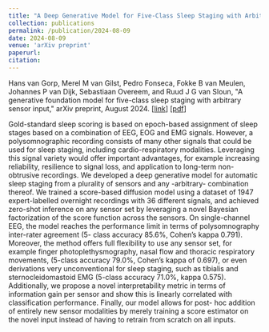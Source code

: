 ```yaml
---
title: "A Deep Generative Model for Five-Class Sleep Staging with Arbitrary Sensor Input"
collection: publications
permalink: /publication/2024-08-09
date: 2024-08-09
venue: 'arXiv preprint'
paperurl: 
citation: 
---
```


Hans van Gorp, Merel M van Gilst, Pedro Fonseca, Fokke B van Meulen, Johannes P van Dijk, Sebastiaan Overeem, and Ruud J G van Sloun, "A generative foundation model for five-class sleep staging with arbitrary sensor input," arXiv preprint, August 2024.
\[[link](https://doi.org/10.1109/JBHI.2025.3565034)\]
\[[pdf](http://hansvangorp.github.io/files/2024-08-09.pdf)\]

Gold-standard sleep scoring is based on epoch-based assignment of sleep stages based on a combination of EEG, EOG and EMG signals.  However, a polysomnographic recording  consists of many other signals that could  be used for sleep staging, including cardio-respiratory modalities. Leveraging this signal variety would offer important advantages, for example increasing reliability, resilience to signal loss, and application to long-term non-obtrusive recordings. We developed a deep generative model for automatic sleep staging from a plurality of sensors and any -arbitrary- combination thereof. We trained a score-based diffusion model using a dataset of 1947 expert-labelled overnight recordings with 36 different signals, and achieved zero-shot inference on any sensor set by leveraging a novel Bayesian factorization of the score function across the sensors. On single-channel EEG, the model reaches the performance limit in terms of polysomnography inter-rater agreement (5- class accuracy 85.6%, Cohen’s kappa 0.791). Moreover, the method offers full flexibility to use any sensor set, for example finger photoplethysmography, nasal flow and thoracic respiratory movements, (5-class accuracy 79.0%, Cohen’s kappa of 0.697), or even derivations very unconventional for sleep staging, such as tibialis and sternocleidomastoid EMG (5-class accuracy 71.0%, kappa 0.575). Additionally, we propose a novel interpretability metric in terms of information gain per sensor and show this is linearly correlated with classification performance. Finally, our model allows for post- hoc addition of entirely new sensor modalities by merely training a score estimator on the novel input instead of having to retrain from scratch on all inputs.  